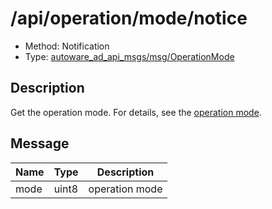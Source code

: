# /api/operation/mode/notice

- Method: Notification
- Type: [autoware_ad_api_msgs/msg/OperationMode](../types/autoware_ad_api_msgs/msg/operation_mode.md)

## Description

Get the operation mode. For details, see the [operation mode](../features/operation-mode.md).

## Message

| Name | Type  | Description    |
| ---- | ----- | -------------- |
| mode | uint8 | operation mode |
